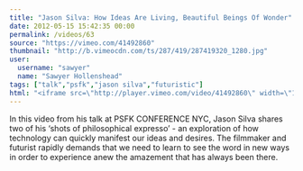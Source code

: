 ```yaml
---
title: "Jason Silva: How Ideas Are Living, Beautiful Beings Of Wonder"
date: 2012-05-15 15:42:35 00:00
permalink: /videos/63
source: "https://vimeo.com/41492860"
thumbnail: "http://b.vimeocdn.com/ts/287/419/287419320_1280.jpg"
user:
  username: "sawyer"
  name: "Sawyer Hollenshead"
tags: ["talk","psfk","jason silva","futuristic"]
html: "<iframe src=\"http://player.vimeo.com/video/41492860\" width=\"1280\" height=\"720\" frameborder=\"0\" webkitallowfullscreen mozallowfullscreen allowfullscreen></iframe>"
---
```


In this video from his talk at PSFK CONFERENCE NYC, Jason Silva shares two of his ‘shots of philosophical expresso’ - an exploration of how technology can quickly manifest our ideas and desires. The filmmaker and futurist rapidly demands that we need to learn to see the word in new ways in order to experience anew the amazement that has always been there.